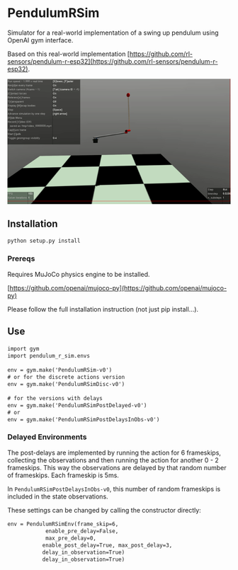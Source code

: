 # PendulumRSim

Simulator for a real-world implementation of a swing up pendulum using OpenAI gym interface.

Based on this real-world implementation [https://github.com/rl-sensors/pendulum-r-esp32](https://github.com/rl-sensors/pendulum-r-esp32).

![Sim Env](pendulum_r_sim.gif)

## Installation

    python setup.py install

### Prereqs
Requires MuJoCo physics engine to be installed.

[https://github.com/openai/mujoco-py](https://github.com/openai/mujoco-py)

Please follow the full installation instruction (not just pip install...).

## Use

    import gym
    import pendulum_r_sim.envs

    env = gym.make('PendulumRSim-v0')
    # or for the discrete actions version
    env = gym.make('PendulumRSimDisc-v0')

    # for the versions with delays
    env = gym.make('PendulumRSimPostDelayed-v0')
    # or 
    env = gym.make('PendulumRSimPostDelaysInObs-v0')

### Delayed Environments
The post-delays are implemented by running the action for 6 frameskips, collecting the observations and then running the action for another 0 - 2 frameskips.
This way the observations are delayed by that random number of frameskips.
Each frameskip is 5ms.

In `PendulumRSimPostDelaysInObs-v0`, this number of random frameskips is included in the state observations.

These settings can be changed by calling the constructor directly:

    env = PendulumRSimEnv(frame_skip=6, 
                enable_pre_delay=False, 
                max_pre_delay=0,
               enable_post_delay=True, max_post_delay=3,
               delay_in_observation=True)
               delay_in_observation=True)
